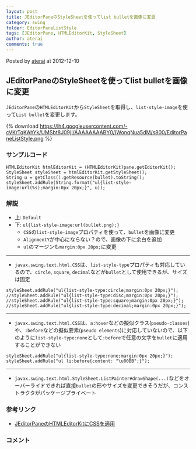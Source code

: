 ```yaml
---
layout: post
title: JEditorPaneのStyleSheetを使ってlist bulletを画像に変更
category: swing
folder: EditorPaneListStyle
tags: [JEditorPane, HTMLEditorKit, StyleSheet]
author: aterai
comments: true
---
```


Posted by [aterai](http://terai.xrea.jp/aterai.html) at 2012-12-10

## JEditorPaneのStyleSheetを使ってlist bulletを画像に変更
`JEditorPane`の`HTMLEditorKit`から`StyleSheet`を取得し、`list-style-image`を使って`List bullet`を変更します。


{% download https://lh4.googleusercontent.com/-cVKrTqKAhYk/UMSbt8J09jI/AAAAAAAABY0/IWonqNua5dM/s800/EditorPaneListStyle.png %}

### サンプルコード
<pre class="prettyprint"><code>HTMLEditorKit htmlEditorKit = (HTMLEditorKit)pane.getEditorKit();
StyleSheet styleSheet = htmlEditorKit.getStyleSheet();
String u = getClass().getResource(bullet).toString();
styleSheet.addRule(String.format("ul{list-style-image:url(%s);margin:0px 20px;}", u));
</code></pre>

### 解説
- 上: `Default`
- 下: `ul{list-style-image:url(bullet.png);}`
    - `CSS`の`list-style-image`プロパティを使って、`bullet`を画像に変更
    - `AlignmentY`が中心にならない？ので、画像の下に余白を追加
    - `ul`のマージンも`margin:0px 20px;`に変更

<!-- dummy comment line for breaking list -->

- - - -
- `javax.swing.text.html.CSS`は、`list-style-type`プロパティも対応しているので、`circle`, `square`, `decimal`などが`bullet`として使用できるが、サイズは固定

<!-- dummy comment line for breaking list -->

<pre class="prettyprint"><code>styleSheet.addRule("ul{list-style-type:circle;margin:0px 20px;}");
//styleSheet.addRule("ul{list-style-type:disc;margin:0px 20px;}");
//styleSheet.addRule("ul{list-style-type:square;margin:0px 20px;}");
//styleSheet.addRule("ul{list-style-type:decimal;margin:0px 20px;}");
</code></pre>

- - - -
- `javax.swing.text.html.CSS`は、`a:hover`などの擬似クラス(`pseudo-classes`)や、`:before`などの擬似要素(`pseudo elements`)に対応していないので、以下のように`list-style-type:none`として`:before`で任意の文字を`bullet`に適用することができない

<!-- dummy comment line for breaking list -->

<pre class="prettyprint"><code>styleSheet.addRule("ul{list-style-type:none;margin:0px 20px;}");
styleSheet.addRule("ul li:before{content: "\u00BB";}");
</code></pre>

- - - -
- `javax.swing.text.html.StyleSheet.ListPainter#drawShape(...)`などをオーバーライドできれば直接`bullet`の形やサイズを変更できそうだが、コンストラクタがパッケージプライベート

<!-- dummy comment line for breaking list -->

### 参考リンク
- [JEditorPaneのHTMLEditorKitにCSSを適用](http://terai.xrea.jp/Swing/StyleSheet.html)

<!-- dummy comment line for breaking list -->

### コメント
